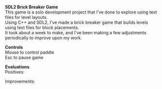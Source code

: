 **SDL2 Brick Breaker Game**  
This game is a solo development project that I've done to explore using text files for level layouts.  
Using C++ and SDL2, I've made a brick breaker game that builds levels using text files for block placements.  
It took about a week to make, and I've been making a few adjustments periodically to improve upon my work.  


**Controls**  
Mouse to control paddle  
Esc to pause game  

**Evaluations**  
Positives:  


Improvements:  

